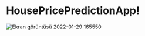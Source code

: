 # HousePricePredictionApp!

![Ekran görüntüsü 2022-01-29 165550](https://user-images.githubusercontent.com/58051004/151663875-fab199e9-b25d-4fc5-95e6-df58f1d998d7.png)
